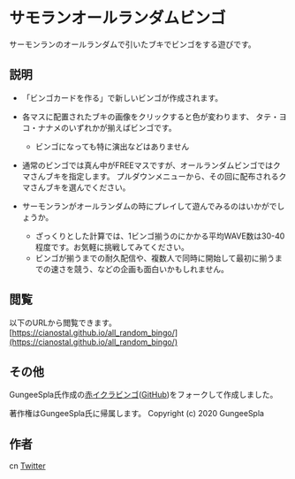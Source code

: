 サモランオールランダムビンゴ
====

サーモンランのオールランダムで引いたブキでビンゴをする遊びです。

## 説明

- 「ビンゴカードを作る」で新しいビンゴが作成されます。
- 各マスに配置されたブキの画像をクリックすると色が変わります、
タテ・ヨコ・ナナメのいずれかが揃えばビンゴです。
  - ビンゴになっても特に演出などはありません

- 通常のビンゴでは真ん中がFREEマスですが、オールランダムビンゴではクマさんブキを指定します。
プルダウンメニューから、その回に配布されるクマさんブキを選んでください。

- サーモンランがオールランダムの時にプレイして遊んでみるのはいかがでしょうか。
  - ざっくりとした計算では、1ビンゴ揃うのにかかる平均WAVE数は30-40程度です。お気軽に挑戦してみてください。
  - ビンゴが揃うまでの耐久配信や、複数人で同時に開始して最初に揃うまでの速さを競う、などの企画も面白いかもしれません。


## 閲覧

以下のURLから閲覧できます。  
[https://cianostal.github.io/all_random_bingo/](https://cianostal.github.io/all_random_bingo/)

## その他

GungeeSpla氏作成の[赤イクラビンゴ](https://gungeespla.github.io/ikura_bingo/)([GitHub](https://github.com/GungeeSpla/ikura_bingo))をフォークして作成しました。

著作権はGungeeSpla氏に帰属します。
Copyright (c) 2020 GungeeSpla

## 作者

cn [Twitter](https://twitter.com/cn_iine)
